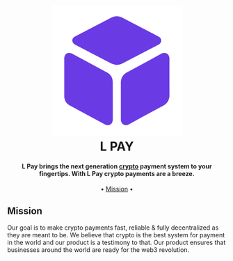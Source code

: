 <h1 align="center">
  <br>
  <a href="https://github.com/L-PAY"><img src="https://github.com/L-PAY/brand/blob/main/icons/logo.png?raw=true" alt="L-PAY" width="300"></a>
  <br>
  L PAY
  <br>
</h1>

<h4 align="center">L Pay brings the next generation <a href="https://en.wikipedia.org/wiki/Cryptocurrency">crypto</a> payment system to your fingertips. With L Pay crypto payments are a breeze.</h4>

<p align="center">
  • <a href="#mission">Mission</a> •
</p>

## Mission

Our goal is to make crypto payments fast, reliable & fully decentralized as they are meant to be. We believe that crypto is the best system for payment in the world 
and our product is a testimony to that. Our product ensures that businesses around the world are ready for the web3 revolution.
